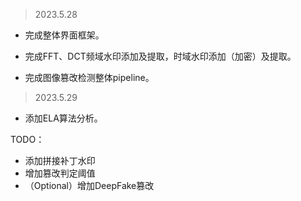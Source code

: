 >   2023.5.28

*   完成整体界面框架。

*   完成FFT、DCT频域水印添加及提取，时域水印添加（加密）及提取。
*   完成图像篡改检测整体pipeline。

>   2023.5.29

*   添加ELA算法分析。





TODO：

*   添加拼接补丁水印
*   增加篡改判定阈值
*   （Optional）增加DeepFake篡改

